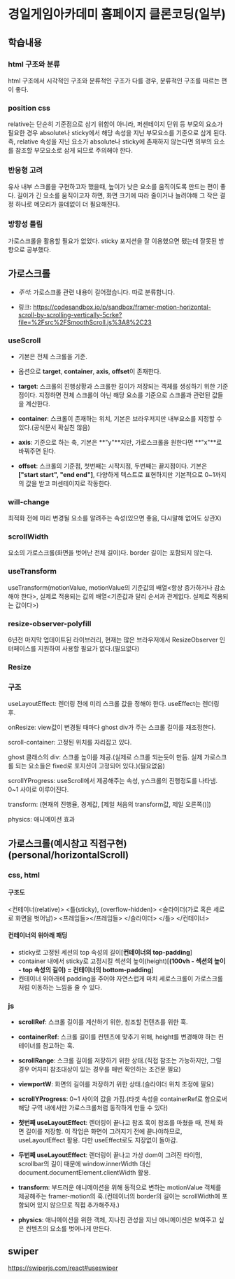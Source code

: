 # 경일게임아카데미 홈페이지 클론코딩(일부)

## 학습내용

### html 구조와 분류

html 구조에서 시각적인 구조와 분류적인 구조가 다를 경우, 분류적인 구조를 따르는 편이 좋다.

### position css

relative는 단순히 기준점으로 삼기 위함이 아니라, 퍼센테이지 단위 등 부모의 요소가 필요한 경우 absolute나 sticky에서 해당 속성을 지닌 부모요소를 기준으로 삼게 된다. 즉, relative 속성을 지닌 요소가 absolute나 sticky에 존재하지 않는다면 외부의 요소를 참조할 부모요소로 삼게 되므로 주의해야 한다.

### 반응형 고려

유사 내부 스크롤을 구현하고자 했을때, 높이가 낮은 요소를 움직이도록 만드는 편이 좋다. 길이가 긴 요소를 움직이고자 하면, 화면 크기에 따라 줄이거나 늘려야해 그 작은 결정 하나로 메모리가 쓸데없이 더 필요해진다.

### 방향성 틀림

가로스크롤을 활용할 필요가 없었다. sticky 포지션을 잘 이용했으면 됐는데 잘못된 방향으로 공부했다.

## 가로스크롤

- _주석_: 가로스크롤 관련 내용이 길어졌습니다. 따로 분류합니다.

- 링크: https://codesandbox.io/p/sandbox/framer-motion-horizontal-scroll-by-scrolling-vertically-5crke?file=%2Fsrc%2FSmoothScroll.js%3A8%2C23

### useScroll

- 기본은 전체 스크롤을 기준.
- 옵션으로 **target**, **container**, **axis**, **offset**이 존재한다.

- **target**: 스크롤의 진행상황과 스크롤한 길이가 저장되는 객체를 생성하기 위한 기준점이다. 지정하면 전체 스크롤이 아닌 해당 요소를 기준으로 스크롤과 관련된 값들을 계산한다.

- **container**: 스크롤이 존재하는 위치, 기본은 브라우저지만 내부요소를 지정할 수 있다.(공식문서 확실친 않음)

- **axis**: 기준으로 하는 축, 기본은 **"y"**지만, 가로스크롤을 원한다면 **"x"**로 바꿔주면 된다.

- **offset**: 스크롤의 기준점, 첫번째는 시작지점, 두번째는 끝지점이다. 기본은 **["start start", "end end"]**, 다양하게 텍스트로 표현하지만 기본적으로 0~1까지의 값을 받고 퍼센테이지로 작동한다.

### will-change

최적화 전에 미리 변경될 요소를 알려주는 속성(있으면 좋음, 다시말해 없어도 상관X)

### scrollWidth

요소의 가로스크롤(화면을 벗어난 전체 길이)다. border 길이는 포함되지 않는다.

### useTransform

useTransform(motionValue, motionValue의 기준값의 배열<항상 증가하거나 감소해야 한다>, 실제로 적용되는 값의 배열<기준값과 달리 순서과 관계없다. 실제로 적용되는 값이다>)

### resize-observer-polyfill

6년전 마지막 업데이트된 라이브러리, 현재는 많은 브라우저에서 ResizeObserver 인터페이스를 지원하여 사용할 필요가 없다.(필요없다)

### Resize

### 구조

useLayoutEffect: 렌더링 전에 미리 스크롤 값을 정해야 한다. useEffect는 렌더링 후.

onResize: view값이 변경될 때마다 ghost div가 주는 스크롤 길이를 재조정한다.

scroll-container: 고정된 위치를 자리잡고 있다.

ghost 클래스의 div: 스크롤 높이를 제공.(실제로 스크롤 되는듯이 만듬. 실제 가로스크롤 되는 요소들은 fixed로 포지션이 고정되어 있다.)(필요없음)

scrollYProgress: useScroll에서 제공해주는 속성, y스크롤의 진행정도를 나타냄. 0~1 사이로 이루어진다.

transform: (현재의 진행율, 경계값, [제일 처음의 transform값, 제일 오른쪽()])

physics: 애니메이션 효과

## 가로스크롤(예시참고 직접구현)(personal/horizontalScroll)

### css, html

#### 구조도

<컨테이너(relative)>
<틀(sticky), (overflow-hidden)>
<슬라이더(가로 혹은 세로로 화면을 벗어남)>
<프레임들><\/프레임들>
<\/슬라이더>
<\/틀>
<\/컨테이너>

#### 컨테이너의 위아래 패딩

- sticky로 고정된 세션의 top 속성의 길이[**컨테이너의 top-padding**]
- container 내에서 sticky로 고정시킬 섹션의 높이(height)[**(100vh - 섹션의 높이 - top 속성의 길이) = 컨테이너의 bottom-padding**]
- 컨테이너 위아래에 padding을 주어야 자연스럽게 마치 세로스크롤이 가로스크롤처럼 이동하는 느낌을 줄 수 있다.

### js

- **scrollRef**: 스크롤 길이를 계산하기 위한, 참조할 컨텐츠를 위한 훅.
- **containerRef**: 스크롤 길이를 컨텐츠에 맞추기 위해, height를 변경해야 하는 컨테이너를 참고하는 훅.
- **scrollRange**: 스크롤 길이를 저장하기 위한 상태.(직접 참조는 가능하지만, 그럴 경우 어차피 참조대상이 있는 경우를 매번 확인하는 조건문 필요)
- **viewportW**: 화면의 길이를 저장하기 위한 상태.(슬라이더 위치 조정에 필요)

- **scrollYProgress**: 0~1 사이의 값을 가짐.(타겟 속성을 containerRef로 함으로써 해당 구역 내에서만 가로스크롤처럼 동작하게 만들 수 있다)
- **첫번째 useLayoutEffect**: 렌더링이 끝나고 참조 훅이 참조를 마쳤을 때, 전체 화면 길이를 저장함. 이 작업은 화면이 그려지기 전에 끝나야하므로, useLayoutEffect 활용. 다만 useEffect로도 지장없이 돌아감.
- **두번째 useLayoutEffect**: 렌더링이 끝나고 가상 dom이 그려진 타이밍, scrollbar의 길이 때문에 window.innerWidth 대신 document.documentElement.clientWidth 활용.

- **transform**: 부드러운 애니메이션을 위해 동적으로 변하는 motionValue 객체를 제공해주는 framer-motion의 훅.(컨테이너의 border의 길이는 scrollWidth에 포함되어 있지 않으므로 직접 추가해주자.)
- **physics**: 애니메이션을 위한 객체, 지나친 관성을 지닌 애니메이션은 보여주고 싶은 컨텐츠의 요소를 벗어나게 만든다.

## swiper

https://swiperjs.com/react#useswiper
